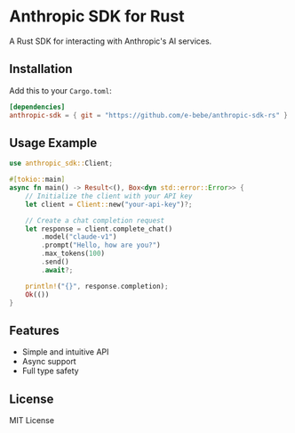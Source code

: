 # Anthropic SDK for Rust

A Rust SDK for interacting with Anthropic's AI services.

## Installation

Add this to your `Cargo.toml`:

```toml
[dependencies]
anthropic-sdk = { git = "https://github.com/e-bebe/anthropic-sdk-rs" }
```

## Usage Example

```rust
use anthropic_sdk::Client;

#[tokio::main]
async fn main() -> Result<(), Box<dyn std::error::Error>> {
    // Initialize the client with your API key
    let client = Client::new("your-api-key")?;

    // Create a chat completion request
    let response = client.complete_chat()
        .model("claude-v1")
        .prompt("Hello, how are you?")
        .max_tokens(100)
        .send()
        .await?;

    println!("{}", response.completion);
    Ok(())
}
```

## Features

- Simple and intuitive API
- Async support
- Full type safety

## License

MIT License